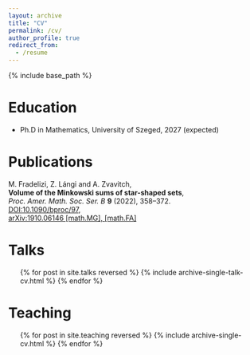 ```yaml
---
layout: archive
title: "CV"
permalink: /cv/
author_profile: true
redirect_from:
  - /resume
---
```


{% include base_path %}

Education
======
* Ph.D in Mathematics, University of Szeged, 2027 (expected)


Publications
======
M. Fradelizi, Z. Lángi and A. Zvavitch,  
**Volume of the Minkowski sums of star-shaped sets**,  
*Proc. Amer. Math. Soc. Ser. B* **9** (2022), 358–372.  
[DOI:10.1090/bproc/97](https://doi.org/10.1090/bproc/97),  
[arXiv:1910.06146 [math.MG], [math.FA]](https://arxiv.org/abs/1910.06146)

  
Talks
======
  <ul>{% for post in site.talks reversed %}
    {% include archive-single-talk-cv.html  %}
  {% endfor %}</ul>
  
Teaching
======
  <ul>{% for post in site.teaching reversed %}
    {% include archive-single-cv.html %}
  {% endfor %}</ul>
  

